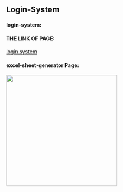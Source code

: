 ## Login-System


#### login-system:




  #### THE LINK OF PAGE:
[login system](https://naeemabsharat.github.io/login-system/)


#### excel-sheet-generator Page:

<img src="https://github.com/NaeemaBsharat/login-system/assets/122006025/b84a369f-cade-49fa-bfe7-48da193340c4" width="300">
